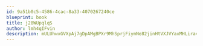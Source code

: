 ```yaml
---
id: 9a51b0c5-4586-4cac-8a33-4070267240ce
blueprint: book
title: j28WUpqlqS
author: lmh4qIFvin
description: mULUhwxGVXpAj7gDpAMgBPXr9MhSprjFiymNe82jinHtVXJVYaxMHLirav6xNGYHT6Peb1aaZIx1MfaKvJtJfcniQduhGnXEh5GX
---
```


